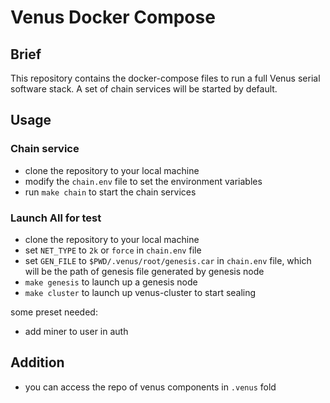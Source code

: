 # Venus Docker Compose


## Brief
This repository contains the docker-compose files to run a full Venus serial software stack. A set of chain services will be started by default.


## Usage 

### Chain service
- clone the repository to your local machine
- modify the `chain.env` file to set the environment variables
- run `make chain` to start the chain services


### Launch All for test
- clone the repository to your local machine
- set `NET_TYPE` to `2k` or `force` in `chain.env` file
- set `GEN_FILE` to `$PWD/.venus/root/genesis.car` in `chain.env` file, which will be the path of genesis file generated by genesis node
- `make genesis` to launch up a genesis node
- `make cluster` to launch up venus-cluster to start sealing

some preset needed:
- add miner to user in auth


## Addition

- you can access the repo of venus components in `.venus` fold 
